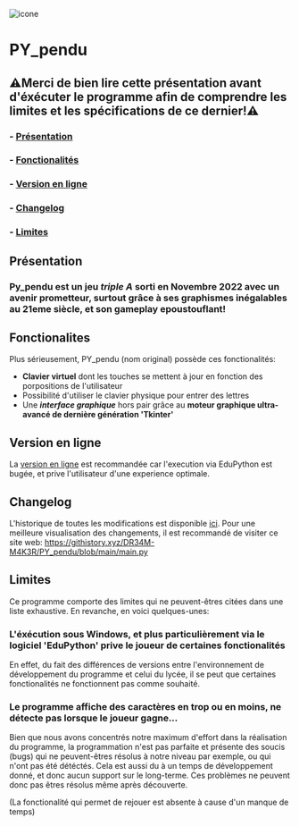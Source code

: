 ![icone](https://user-images.githubusercontent.com/67145585/203426723-204e2711-e4d6-4c81-898d-f718139e7b7d.png)

# PY_pendu 
## ⚠Merci de bien lire cette présentation avant d'éxécuter le programme afin de comprendre les limites et les spécifications de ce dernier!⚠

### - [Présentation]()
### - [Fonctionalités]()
### - [Version en ligne]()
### - [Changelog]()
### - [Limites]()

## Présentation

### Py_pendu est un jeu *triple A* sorti en Novembre 2022 avec un avenir prometteur, surtout grâce à ses graphismes inégalables au 21eme siècle, et son gameplay epoustouflant!

## Fonctionalites
Plus sérieusement, PY_pendu (nom original) possède ces fonctionalités:
- **Clavier virtuel** dont les touches se mettent à jour en fonction des porpositions de l'utilisateur
- Possibilité d'utiliser le clavier physique pour entrer des lettres
 - Une ***interface graphique*** hors pair grâce au **moteur graphique ultra-avancé de dernière génération 'Tkinter'**

## Version en ligne
La [version en ligne](https://replit.com/@DR34MM4K3R/PYpendu) est recommandée car l'execution via EduPython est bugée, et prive l'utilisateur d'une experience optimale.


## Changelog
L'historique de toutes les modifications est disponible [ici](https://github.com/DR34M-M4K3R/PY_pendu/commits/main).
Pour une meilleure visualisation des changements, il est recommandé de visiter ce site web:
https://githistory.xyz/DR34M-M4K3R/PY_pendu/blob/main/main.py


## Limites

Ce programme comporte des limites qui ne peuvent-êtres citées dans une liste exhaustive.
En revanche, en voici quelques-unes:

### L'éxécution sous Windows, et plus particulièrement via le logiciel 'EduPython' prive le joueur de certaines fonctionalités
En effet, du fait des différences de versions entre l'environnement de développement du programme et celui du lycée, il se peut que certaines fonctionalités ne fonctionnent pas comme souhaité.

### Le programme affiche des caractères en trop ou en moins, ne détecte pas lorsque le joueur gagne...

Bien que nous avons concentrés notre maximum d'effort dans la réalisation du programme, la programmation n'est pas parfaite et présente des soucis (bugs) qui ne peuvent-êtres résolus à notre niveau par exemple, ou qui n'ont pas été détéctés. Cela est aussi du à un temps de développement donné, et donc aucun support sur le long-terme. Ces problèmes ne peuvent donc pas êtres résolus même après découverte.

(La fonctionalité qui permet de rejouer est absente à cause d'un manque de temps)
